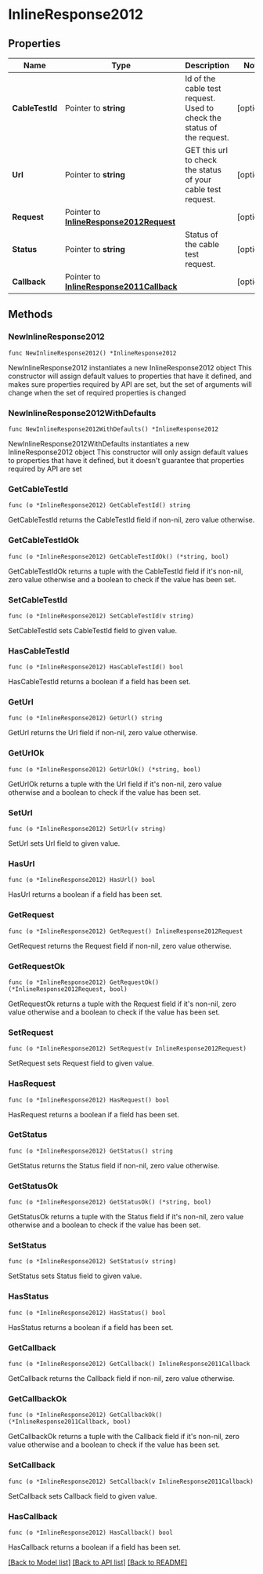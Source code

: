 # InlineResponse2012

## Properties

Name | Type | Description | Notes
------------ | ------------- | ------------- | -------------
**CableTestId** | Pointer to **string** | Id of the cable test request. Used to check the status of the request. | [optional] 
**Url** | Pointer to **string** | GET this url to check the status of your cable test request. | [optional] 
**Request** | Pointer to [**InlineResponse2012Request**](InlineResponse2012Request.md) |  | [optional] 
**Status** | Pointer to **string** | Status of the cable test request. | [optional] 
**Callback** | Pointer to [**InlineResponse2011Callback**](InlineResponse2011Callback.md) |  | [optional] 

## Methods

### NewInlineResponse2012

`func NewInlineResponse2012() *InlineResponse2012`

NewInlineResponse2012 instantiates a new InlineResponse2012 object
This constructor will assign default values to properties that have it defined,
and makes sure properties required by API are set, but the set of arguments
will change when the set of required properties is changed

### NewInlineResponse2012WithDefaults

`func NewInlineResponse2012WithDefaults() *InlineResponse2012`

NewInlineResponse2012WithDefaults instantiates a new InlineResponse2012 object
This constructor will only assign default values to properties that have it defined,
but it doesn't guarantee that properties required by API are set

### GetCableTestId

`func (o *InlineResponse2012) GetCableTestId() string`

GetCableTestId returns the CableTestId field if non-nil, zero value otherwise.

### GetCableTestIdOk

`func (o *InlineResponse2012) GetCableTestIdOk() (*string, bool)`

GetCableTestIdOk returns a tuple with the CableTestId field if it's non-nil, zero value otherwise
and a boolean to check if the value has been set.

### SetCableTestId

`func (o *InlineResponse2012) SetCableTestId(v string)`

SetCableTestId sets CableTestId field to given value.

### HasCableTestId

`func (o *InlineResponse2012) HasCableTestId() bool`

HasCableTestId returns a boolean if a field has been set.

### GetUrl

`func (o *InlineResponse2012) GetUrl() string`

GetUrl returns the Url field if non-nil, zero value otherwise.

### GetUrlOk

`func (o *InlineResponse2012) GetUrlOk() (*string, bool)`

GetUrlOk returns a tuple with the Url field if it's non-nil, zero value otherwise
and a boolean to check if the value has been set.

### SetUrl

`func (o *InlineResponse2012) SetUrl(v string)`

SetUrl sets Url field to given value.

### HasUrl

`func (o *InlineResponse2012) HasUrl() bool`

HasUrl returns a boolean if a field has been set.

### GetRequest

`func (o *InlineResponse2012) GetRequest() InlineResponse2012Request`

GetRequest returns the Request field if non-nil, zero value otherwise.

### GetRequestOk

`func (o *InlineResponse2012) GetRequestOk() (*InlineResponse2012Request, bool)`

GetRequestOk returns a tuple with the Request field if it's non-nil, zero value otherwise
and a boolean to check if the value has been set.

### SetRequest

`func (o *InlineResponse2012) SetRequest(v InlineResponse2012Request)`

SetRequest sets Request field to given value.

### HasRequest

`func (o *InlineResponse2012) HasRequest() bool`

HasRequest returns a boolean if a field has been set.

### GetStatus

`func (o *InlineResponse2012) GetStatus() string`

GetStatus returns the Status field if non-nil, zero value otherwise.

### GetStatusOk

`func (o *InlineResponse2012) GetStatusOk() (*string, bool)`

GetStatusOk returns a tuple with the Status field if it's non-nil, zero value otherwise
and a boolean to check if the value has been set.

### SetStatus

`func (o *InlineResponse2012) SetStatus(v string)`

SetStatus sets Status field to given value.

### HasStatus

`func (o *InlineResponse2012) HasStatus() bool`

HasStatus returns a boolean if a field has been set.

### GetCallback

`func (o *InlineResponse2012) GetCallback() InlineResponse2011Callback`

GetCallback returns the Callback field if non-nil, zero value otherwise.

### GetCallbackOk

`func (o *InlineResponse2012) GetCallbackOk() (*InlineResponse2011Callback, bool)`

GetCallbackOk returns a tuple with the Callback field if it's non-nil, zero value otherwise
and a boolean to check if the value has been set.

### SetCallback

`func (o *InlineResponse2012) SetCallback(v InlineResponse2011Callback)`

SetCallback sets Callback field to given value.

### HasCallback

`func (o *InlineResponse2012) HasCallback() bool`

HasCallback returns a boolean if a field has been set.


[[Back to Model list]](../README.md#documentation-for-models) [[Back to API list]](../README.md#documentation-for-api-endpoints) [[Back to README]](../README.md)


